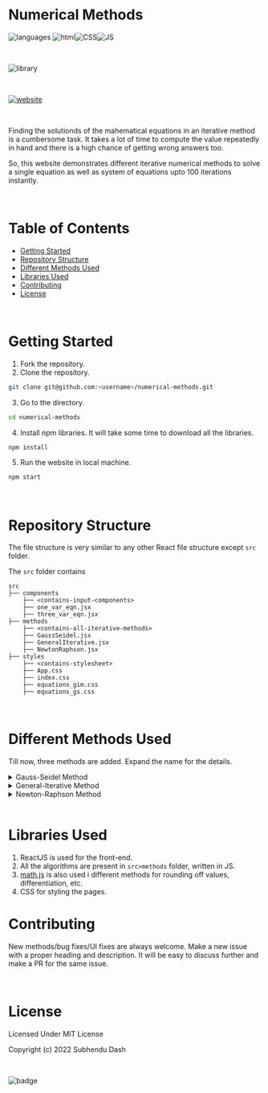 # Numerical Methods

![languages](https://img.shields.io/github/languages/count/subhendudash02/numerical-methods?style=for-the-badge) ![html](https://img.shields.io/badge/-HTML-orange?style=for-the-badge)![CSS](https://img.shields.io/badge/-CSS-blue?style=for-the-badge)![JS](https://img.shields.io/badge/-JS-yellow?style=for-the-badge)

<br>

![library](https://img.shields.io/badge/Made%20with-React-blue?style=for-the-badge&logo=react)

<br>

[![website](https://img.shields.io/badge/Website-click%20here-black?style=for-the-badge)](https://numerical-methods.netlify.app/)

<br>

Finding the solutionds of the mahematical equations in an iterative method is a cumbersome task. It takes a lot of time to compute the value repeatedly in hand and there is a high chance of getting wrong answers too. 

So, this website demonstrates different iterative numerical methods to solve a single equation as well as system of equations upto 100 iterations instantly.

<br>

# Table of Contents
 - [Getting Started](#getting-started)
 - [Repository Structure](#repository-structure)
 - [Different Methods Used](#different-methods-used)
 - [Libraries Used](#libraries-used)
 - [Contributing](#contributing)
 - [License](#license)

<br>

# Getting Started

1. Fork the repository.
2. Clone the repository.

``` bash
git clone git@github.com:<username>/numerical-methods.git  
```

3. Go to the directory.

``` bash
cd numerical-methods
```

4. Install npm libraries. It will take some time to download all the libraries.

``` bash
npm install
```

5. Run the website in local machine.

``` bash
npm start
```

<br>

# Repository Structure

The file structure is very similar to any other React file structure except `src` folder.

The `src` folder contains

```
src
├── components
    ├── <contains-input-components>
    ├── one_var_eqn.jsx
    ├── three_var_eqn.jsx
├── methods
    ├── <contains-all-iterative-methods>
    ├── GaussSeidel.jsx
    ├── GeneralIterative.jsx
    ├── NewtonRaphson.jsx
├── styles
    ├── <contains-stylesheet>
    ├── App.css
    ├── index.css
    ├── equations_gim.css
    ├── equations_gs.css
```

<br>

# Different Methods Used

Till now, three methods are added. Expand the name for the details.

<details>
<summary>Gauss-Seidel Method</summary>
<p>
In numerical linear algebra, the Gauss–Seidel method, also known as the Liebmann method or the method of successive displacement, is an iterative method used to solve a system of linear equations.
</p>
</details>

<details>
<summary>General-Iterative Method</summary>
<p>
"The General Iteration Method" also known as "The Fixed Point Iteration Method" , uses the definition of the function itself to find the root in a recursive way.

<b>Note: </b> First write the equation in the form of x=ϕ(x).
</p>
</details>

<details>
<summary>Newton-Raphson Method</summary>
<p>
In numerical analysis, Newton's method, also known as the Newton–Raphson method, named after Isaac Newton and Joseph Raphson, is a root-finding algorithm which produces successively better approximations to the roots of a real-valued function.
</p>
</details>

<br>

# Libraries Used

1. ReactJS is used for the front-end.
2. All the algorithms are present in `src>methods` folder, written in JS.
3. [math.js](https://mathjs.org/) is also used i different methods for rounding off values, differentiation, etc.
4. CSS for styling the pages.

# Contributing

New methods/bug fixes/UI fixes are always welcome.
Make a new issue with a proper heading and description. It will be easy to discuss further and make a PR for the same issue.

<br>

# License

Licensed Under MIT License

Copyright (c) 2022 Subhendu Dash

<br>

![badge](https://img.shields.io/badge/Made%20with-%E2%99%A5-red?style=for-the-badge)
